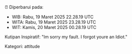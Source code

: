 ⏰ Diperbarui pada:
- WIB: Rabu, 19 Maret 2025 22.28.19 UTC
- WITA: Rabu, 19 Maret 2025 23.28.19 UTC
- WIT: Kamis, 20 Maret 2025 00.28.19 UTC

Kutipan Inspiratif:
"Im sorry my fault. I forgot youre an Idiot."


Kategori: attitude

